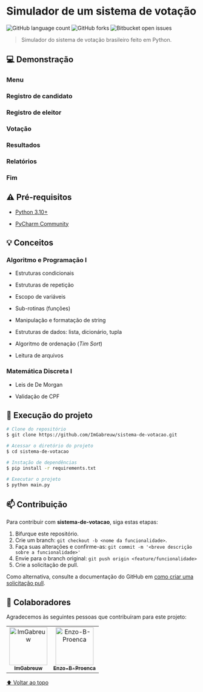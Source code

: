 # Simulador de um sistema de votação

![GitHub language count](https://img.shields.io/github/languages/count/ImGabreuw/sistema-de-votacao?style=for-the-badge)
![GitHub forks](https://img.shields.io/github/forks/ImGabreuw/sistema-de-votacao?style=for-the-badge)
![Bitbucket open issues](https://img.shields.io/github/issues/ImGabreuw/sistema-de-votacao?style=for-the-badge)

> Simulador do sistema de votação brasileiro feito em Python.

## 💻 Demonstração

### Menu

### Registro de candidato

### Registro de eleitor

### Votação

### Resultados

### Relatórios

### Fim

## ⚠️ Pré-requisitos

- [Python 3.10+](https://www.python.org/downloads/)

- [PyCharm Community](https://www.jetbrains.com/pycharm/download/)

## 💡 Conceitos

### Algoritmo e Programação I

- Estruturas condicionais

- Estruturas de repetição

- Escopo de variáveis

- Sub-rotinas (funções)

- Manipulação e formatação de string

- Estruturas de dados: lista, dicionário, tupla

- Algoritmo de ordenação (_Tim Sort_)

- Leitura de arquivos

### Matemática Discreta I

- Leis de De Morgan

- Validação de CPF

## 🚀 Execução do projeto

```bash
# Clone do repositório
$ git clone https://github.com/ImGabreuw/sistema-de-votacao.git

# Acessar o diretório do projeto
$ cd sistema-de-votacao

# Instação de dependências
$ pip install -r requirements.txt

# Executar o projeto
$ python main.py
```

## 📫 Contribuição

Para contribuir com **sistema-de-votacao**, siga estas etapas:

1. Bifurque este repositório.
2. Crie um branch: `git checkout -b <nome da funcionalidade>`.
3. Faça suas alterações e confirme-as: `git commit -m '<breve descrição sobre a funcionalidade>'`
4. Envie para o branch original: `git push origin <feature/funcionalidade>`
5. Crie a solicitação de pull.

Como alternativa, consulte a documentação do GitHub
em [como criar uma solicitação pull](https://help.github.com/en/github/collaborating-with-issues-and-pull-requests/creating-a-pull-request).

## 🤝 Colaboradores

Agradecemos às seguintes pessoas que contribuíram para este projeto:

<table>
  <tr>
    <td align="center">
      <a href="https://github.com/ImGabreuw">
        <img src="https://avatars.githubusercontent.com/u/60116449?v=4" width="100px;" alt="ImGabreuw"/><br>
        <sub>
          <b>ImGabreuw</b>
        </sub>
      </a>
    </td>
    <td align="center">
      <a href="https://github.com/Enzo-B-Proenca">
        <img src="https://avatars.githubusercontent.com/u/125296830?v=4" width="100px;" alt="Enzo-B-Proenca"/><br>
        <sub>
          <b>Enzo-B-Proenca</b>
        </sub>
      </a>
    </td>
  </tr>
</table>

[⬆ Voltar ao topo](#sistema-de-votacao)<br>